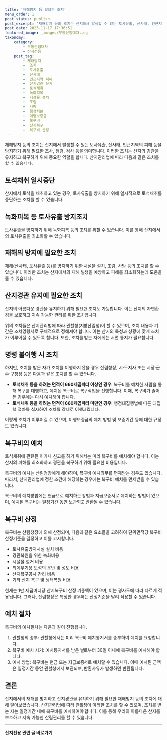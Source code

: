```yaml
---
title: '재해방지 등 필요한 조치'
menu_order: 1
post_status: publish
post_excerpt: '재해방지 등의 조치는 산지에서 발생할 수 있는 토사유출, 산사태, 인근지역의 피해 등을 방지하기 위해 필요한 조사, 점검, 검사 등을 의미합니다. 이러한 조치는 산지의 경관을 유지하고 복구하기 위해 중요한 역할을 합니다. 산지관리법에 따라 다음과 같은 조치를 할 수 있습니다.'
post_date: 2023-11-17 17:36:51
featured_image: _images/부동산임대차.png
taxonomy:
    category:
        - 부동산임대차
        - 산지전용
    post_tag:
        - 재해방지
        -  조치
        -  토사유출
        -  산사태
        -  인근지역 피해
        -  산지경관 유지
        -  토석채취
        -  녹화피복
        -  시설물 설치
        -  조림
        -  사방
        -  행정처분
        -  이행보증금
        -  복구비
        -  산지복구
        -  복구비 산정
---
```



재해방지 등의 조치는 산지에서 발생할 수 있는 토사유출, 산사태, 인근지역의 피해 등을 방지하기 위해 필요한 조사, 점검, 검사 등을 의미합니다. 이러한 조치는 산지의 경관을 유지하고 복구하기 위해 중요한 역할을 합니다. 산지관리법에 따라 다음과 같은 조치를 할 수 있습니다.

## 토석채취 일시중단

산지에서 토석을 채취하고 있는 경우, 토사유출을 방지하기 위해 일시적으로 토석채취를 중단하는 조치를 할 수 있습니다.

## 녹화피복 등 토사유출 방지조치

토사유출을 방지하기 위해 녹화피복 등의 조치를 취할 수 있습니다. 이를 통해 산지에서의 토사유출을 최소화할 수 있습니다.

## 재해의 방지에 필요한 조치

재해(산사태, 토사유출 등)를 방지하기 위한 시설물 설치, 조림, 사방 등의 조치를 할 수 있습니다. 이러한 조치는 산지에서의 재해 발생을 예방하고 피해를 최소화하는데 도움을 줄 수 있습니다.

## 산지경관 유지에 필요한 조치

산지의 아름다운 경관을 유지하기 위해 필요한 조치도 가능합니다. 이는 산지의 자연환경을 보호하고 지속 가능한 관리를 위한 조치입니다.

위의 조치들은 산지관리법에 따라 관할청(지방산림청)이 할 수 있으며, 조치 내용과 기간은 조치명령서로 구체적으로 정해져야 합니다. 이는 산지의 특성과 상황에 맞게 조치가 이루어질 수 있도록 합니다. 또한, 조치를 받는 자에게는 서면 통지가 필요합니다.

## 명령 불이행 시 조치

하지만, 조치를 받은 자가 조치를 이행하지 않을 경우 산림청장, 시·도지사 또는 시장·군수·구청장 등은 다음과 같은 조치를 할 수 있습니다.

- **토석채취 등을 하려는 면적이 660제곱미터 이상인 경우**: 복구비를 예치한 사람을 통해 복구를 대행하고, 예치된 복구비로 복구작업을 진행합니다. 이때, 복구비가 줄어든 경우에는 다시 예치해야 합니다.
- **토석채취 등을 하려는 면적이 660제곱미터 미만인 경우**: 행정대집행법에 따른 대집행 절차를 실시하여 조치를 강제로 이행시킵니다.

이렇게 조치가 이루어질 수 있으며, 이행보증금의 예치 방법 및 보증기간 등에 대한 규정도 있습니다.

## 복구비의 예치

토석채취에 관련된 허가나 신고를 하기 위해서는 미리 복구비를 예치해야 합니다. 이는 산지의 피해를 최소화하고 경관을 복구하기 위해 필요한 비용입니다.

복구비의 예치는 산림청장에게 해야하며, 복구비 예치의무를 면제받는 경우도 있습니다. 따라서, 산지관리법에 정한 조건에 해당하는 경우에는 복구비 예치를 면제받을 수 있습니다.

복구비의 예치방법에는 현금으로 예치하는 방법과 지급보증서로 예치하는 방법이 있으며, 예치된 복구비는 일정기간 동안 보관되고 반환될 수 있습니다.

## 복구비 산정

복구비는 산림청장에 의해 산정되며, 다음과 같은 요소들을 고려하여 단위면적당 복구비 산정기준을 결정하고 이를 고시합니다.

- 토사유출방지시설 설치 비용
- 경관복원을 위한 녹화비용
- 시설물 철거 비용
- 되메우기용 토석의 운반 및 성토 비용
- 산지복구공사 감리 비용
- 기타 산지 복구 및 생태복원 비용

현재는 1만 제곱미터당 산지복구비 산정 기준액이 있으며, 이는 경사도에 따라 다르게 적용됩니다. 그러나, 산림청장은 특정한 경우에는 산정기준을 달리 적용할 수 있습니다.

## 예치 절차

복구비의 예치절차는 다음과 같이 진행됩니다.

1. 관할청의 송부: 관할청에서는 미리 복구비 예치통지서를 송부하여 예치를 요청합니다.
2. 복구비 예치 시기: 예치통지서를 받은 날로부터 30일 이내에 복구비를 예치해야 합니다.
3. 예치 방법: 복구비는 현금 또는 지급보증서로 예치할 수 있습니다. 이때 예치된 금액은 일정기간 동안 관할청에서 보관되며, 반환사유가 발생하면 반환됩니다.

## 결론

산지에서의 재해를 방지하고 산지경관을 유지하기 위해 필요한 재해방지 등의 조치에 대해 알아보았습니다. 산지관리법에 따라 관할청이 이러한 조치를 할 수 있으며, 조치를 받는 자는 일정기간 내에 복구비를 예치하여야 합니다. 이를 통해 우리의 아름다운 산지를 보호하고 지속 가능한 산림관리를 할 수 있습니다.
<!-- wp:separator -->
<hr class="wp-block-separator has-alpha-channel-opacity"/>
<!-- /wp:separator -->

<!-- wp:group {"backgroundColor":"base","layout":{"type":"constrained"}} -->
<div class="wp-block-group has-base-background-color has-background"><!-- wp:paragraph {"align":"center","fontSize":"medium"} -->
<p class="has-text-align-center has-large-font-size"><strong>산지전용 관련 글 바로가기</strong></p>
<!-- /wp:paragraph -->


<!-- wp:latest-posts
{"categories":[{"id":23287,"count":19,"description":"","link":"https://uknowlaw.com/category/%ec%82%b0%ec%a7%80%ec%a0%84%ec%9a%a9/","name":"산지전용","slug":"산지전용","taxonomy":"category","parent":0,"meta":[],"_links":{"self":[{"href":"https://uknowlaw.com/wp-json/wp/v2/categories/23287"}],"collection":[{"href":"https://uknowlaw.com/wp-json/wp/v2/categories"}],"about":[{"href":"https://uknowlaw.com/wp-json/wp/v2/taxonomies/category"}],"wp:post_type":[{"href":"https://uknowlaw.com/wp-json/wp/v2/posts?categories=23287"}],"curies":[{"name":"wp","href":"https://api.w.org/{rel}","templated":true}]}}],"postsToShow":100,"excerptLength":28,"postLayout":"grid","columns":2,"featuredImageAlign":"left","featuredImageSizeSlug":"large","fontSize":"small"} /--></div>
<!-- /wp:group -->